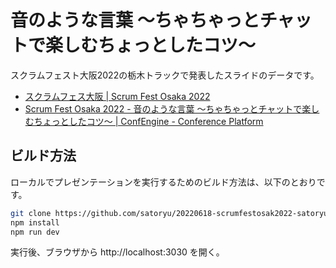 # 音のような言葉 〜ちゃちゃっとチャットで楽しむちょっとしたコツ〜

スクラムフェスト大阪2022の栃木トラックで発表したスライドのデータです。

- [スクラムフェス大阪 | Scrum Fest Osaka 2022](https://www.scrumosaka.org/)
- [Scrum Fest Osaka 2022 - 音のような言葉 〜ちゃちゃっとチャットで楽しむちょっとしたコツ〜 | ConfEngine - Conference Platform](https://confengine.com/conferences/scrum-fest-osaka-2022/proposal/16670)

## ビルド方法

ローカルでプレゼンテーションを実行するためのビルド方法は、以下のとおりです。

```sh
git clone https://github.com/satoryu/20220618-scrumfestosak2022-satoryu-words_like_sounds.git
npm install
npm run dev
```

実行後、ブラウザから http://localhost:3030 を開く。

